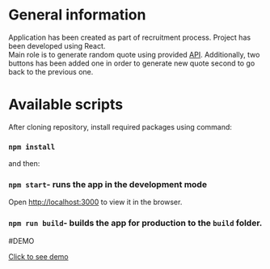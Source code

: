 # General information 

Application has been created as part of recruitment process. Project has been developed using React.<br />
Main role is to generate random quote using provided [API](https://gist.githubusercontent.com/natebass/b0a548425a73bdf8ea5c618149fe1fce/raw/f4231cd5961f026264bb6bb3a6c41671b044f1f4/quotes.json).
Additionally, two buttons has been added one in order to generate new quote second to go back to the previous one.

# Available scripts

After cloning repository, install required packages using command:

### `npm install`

and then: <br />
### `npm start`- runs the app in the development mode
Open [http://localhost:3000](http://localhost:3000) to view it in the browser.

### `npm run build`- builds the app for production to the `build` folder.<br />

#DEMO

[Click to see demo](https://priceless-lichterman-226e1e.netlify.app/)